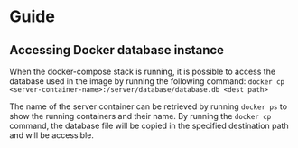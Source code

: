# Guide

## Accessing Docker database instance
When the docker-compose stack is running, it is possible to access the database used in the image by running the following command: 
```docker cp <server-container-name>:/server/database/database.db <dest path>```

The name of the server container can be retrieved by running ```docker ps``` to show the running containers and their name. By running the ```docker cp``` command, the database file will be copied in the specified destination path and will be accessible.
